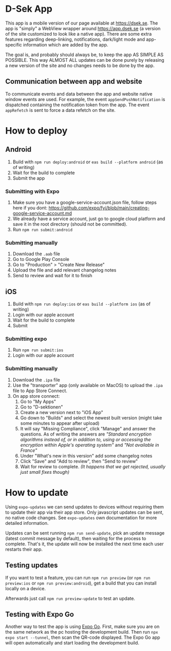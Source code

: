 # D-Sek App
This app is a mobile version of our page available at https://dsek.se. The app is "simply" a WebView wrapper around https://app.dsek.se (a version of the site customized to look like a native app). There are some extra features regarding deep-linking, notifications, dark/light mode and app-specific information which are added by the app.

The goal is, and probably should always be, to keep the app AS SIMPLE AS POSSIBLE. This way ALMOST ALL updates can be done purely by releasing a new version of the site and no changes needs to be done by the app.

## Communication between app and website
To communicate events and data between the app and website native window events are used. For example, the event `appSendPushNotification` is dispatched containing the notification token from the app. The event `appRefetch` is sent to force a data refetch on the site.

# How to deploy
## Android
1. Build with `npm run deploy:android` or `eas build --platform android` (as of writing)
2. Wait for the build to complete
3. Submit the app

### Submitting with Expo
1. Make sure you have a google-service-account.json file, follow steps here if you dont: https://github.com/expo/fyi/blob/main/creating-google-service-account.md
2. We already have a service account, just go to google cloud platform and save it in the root directory (should not be committed).
3. Run `npm run submit:android`
### Submitting manually
1. Download the `.aab` file
2. Go to Google Play Console
3. Go to "Production" > "Create New Release"
4. Upload the file and add relevant changelog notes
5. Send to review and wait for it to finish
## iOS
1. Build with `npm run deploy:ios` or `eas build --platform ios` (as of writing)
2. Login with our apple account
3. Wait for the build to complete
4. Submit

### Submitting expo
1. Run `npm run submit:ios`
2. Login with our apple account
### Submitting manually
1. Download the `.ipa` file
2. Use the "transporter" app (only available on MacOS) to upload the `.ipa` file to App Store Connect.
3. On app store connect:
   1. Go to "My Apps"
   2. Go to "D-sektionen"
   3. Create a new version next to "iOS App"
   4. Go down to "Builds" and select the newest built version (might take some minutes to appear after upload)
   5. It will say "Missing Compliance", click "Manage" and answer the questions. As of writing the answers are *"Standard encryption algorithms instead of, or in addition to, using or accessing the encryption within Apple's operating system"* and *"Not available in France"*
   6. Under "What's new in this version" add some changelog notes
   7. Click "Save" and "Add to review", then "Send to review"
   8. Wait for review to complete. *(It happens that we get rejected, usually just small fixes though)*


# How to update
Using `expo-updates` we can send updates to devices without requiring them to update their app via their app store. Only javascript updates can be sent, no native code changes. See `expo-updates` own documentation for more detailed information.

Updates can be sent running `npm run send-update`, pick an update message (latest commit message by default), then waiting for the process to complete. That's it, the update will now be installed the next time each user restarts their app.
## Testing updates
If you want to test a feature, you can run `npm run preview` (or `npm run preview:ios` or `npm run preview:android`), get a build that you can install locally on a device.

Afterwards just call `npm run preview-update` to test an update.

## Testing with Expo Go
Another way to test the app is using [Expo Go](https://expo.dev/go). First, make sure you are on the same network as the pc hosting the development build. Then run `npx expo start --tunnel`, then scan the QR-code displayed. The Expo Go app will open automatically and start loading the development build.
